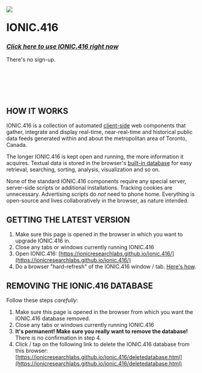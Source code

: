 <img align="left" src="https://user-images.githubusercontent.com/71984462/94849242-1ccc0100-03f3-11eb-81d8-d29bd1d3fbed.jpg">

# IONIC.416

### _[Click here to use IONIC.416 right now](https://ionicresearchlabs.github.io/ionic.416/)_
There's no sign-up.
&nbsp;<br>
&nbsp;<br>
&nbsp;<br>
&nbsp;<br>
&nbsp;<br>
&nbsp;<br>
## HOW IT WORKS

IONIC.416 is a collection of automated [client-side](https://en.wikipedia.org/wiki/Client-side) web components that gather, integrate and display real-time, near-real-time and historical public data feeds generated within and about the metropolitan area of Toronto, Canada.

The longer IONIC.416 is kept open and running, the more information it acquires. Textual data is stored in the browser's [built-in database](https://en.wikipedia.org/wiki/Indexed_Database_API) for easy retrieval, searching, sorting, analysis, visualization and so on.

None of the standard IONIC.416 components require any special server, server-side scripts or additional installations. Tracking cookies are unnecessary. Advertising scripts do _not_ need to phone home. Everything is open-source and lives collaboratively in the browser, as nature intended.

## GETTING THE LATEST VERSION

1. Make sure this page is opened in the browser in which you want to upgrade IONIC.416 in.
2. Close any tabs or windows currently running IONIC.416
3. Open IONIC.416: [https://ionicresearchlabs.github.io/ionic.416/](https://ionicresearchlabs.github.io/ionic.416/)
4. Do a browser "hard-refresh" of the IONIC.416 window / tab. [Here's how](https://en.wikipedia.org/wiki/Wikipedia:Bypass_your_cache#Bypassing_cache).

## REMOVING THE IONIC.416 DATABASE

Follow these steps _carefully_:

1. Make sure this page is opened in the browser from which you want the IONIC.416 database removed.
2. Close any tabs or windows currently running IONIC.416
3. **It's permanent! Make sure you really want to remove the database!**<br/> There is no confirmation in step 4.
4. Click / tap on the following link to delete the IONIC.416 database from this browser: [https://ionicresearchlabs.github.io/ionic.416/deletedatabase.html](https://ionicresearchlabs.github.io/ionic.416/deletedatabase.html)
